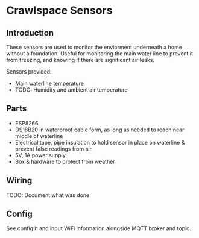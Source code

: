 # Crawlspace Sensors
## Introduction
These sensors are used to monitor the enviorment underneath a home without a foundation. Useful for monitoring the main water line to prevent it from freezing, and knowing if there are significant air leaks.

Sensors provided:

 - Main waterline temperature
 - TODO: Humidity and ambient air temperature

## Parts
 - ESP8266
 - DS18B20 in waterproof cable form, as long as needed to reach near middle of waterline
 - Electrical tape, pipe insulation to hold sensor in place on waterline & prevent false readings from air
 - 5V, 1A power supply
 - Box & hardware to protect from weather

## Wiring
TODO: Document what was done

## Config
See config.h and input WiFi information alongside MQTT broker and topic.
